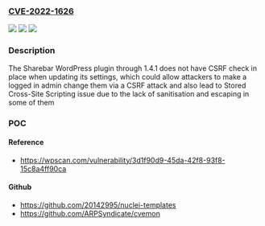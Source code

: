 ### [CVE-2022-1626](https://cve.mitre.org/cgi-bin/cvename.cgi?name=CVE-2022-1626)
![](https://img.shields.io/static/v1?label=Product&message=Sharebar&color=blue)
![](https://img.shields.io/static/v1?label=Version&message=1.4.1%3C%3D%201.4.1%20&color=brighgreen)
![](https://img.shields.io/static/v1?label=Vulnerability&message=CWE-352%20Cross-Site%20Request%20Forgery%20(CSRF)&color=brighgreen)

### Description

The Sharebar WordPress plugin through 1.4.1 does not have CSRF check in place when updating its settings, which could allow attackers to make a logged in admin change them via a CSRF attack and also lead to Stored Cross-Site Scripting issue due to the lack of sanitisation and escaping in some of them

### POC

#### Reference
- https://wpscan.com/vulnerability/3d1f90d9-45da-42f8-93f8-15c8a4ff90ca

#### Github
- https://github.com/20142995/nuclei-templates
- https://github.com/ARPSyndicate/cvemon

